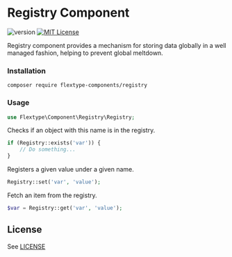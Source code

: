 # Registry Component
![version](https://img.shields.io/badge/version-1.1.0-brightgreen.svg?style=flat-square "Version")
[![MIT License](https://img.shields.io/badge/license-MIT-blue.svg?style=flat-square)](https://github.com/flextype-components/registry/blob/master/LICENSE)

Registry component provides a mechanism for storing data globally in a well managed fashion, helping to prevent global meltdown.

### Installation

```
composer require flextype-components/registry
```

### Usage

```php
use Flextype\Component\Registry\Registry;
```

Checks if an object with this name is in the registry.
```php
if (Registry::exists('var')) {
    // Do something...
}
```

Registers a given value under a given name.
```php
Registry::set('var', 'value');
```

Fetch an item from the registry.
```php
$var = Registry::get('var', 'value');
```

## License
See [LICENSE](https://github.com/flextype-components/registry/blob/master/LICENSE)

